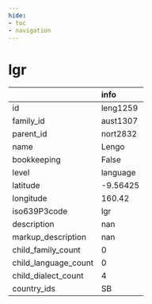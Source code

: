 ```yaml
---
hide:
- toc
- navigation
---
```

# lgr
|                      | info     |
|:---------------------|:---------|
| id                   | leng1259 |
| family_id            | aust1307 |
| parent_id            | nort2832 |
| name                 | Lengo    |
| bookkeeping          | False    |
| level                | language |
| latitude             | -9.56425 |
| longitude            | 160.42   |
| iso639P3code         | lgr      |
| description          | nan      |
| markup_description   | nan      |
| child_family_count   | 0        |
| child_language_count | 0        |
| child_dialect_count  | 4        |
| country_ids          | SB       |
